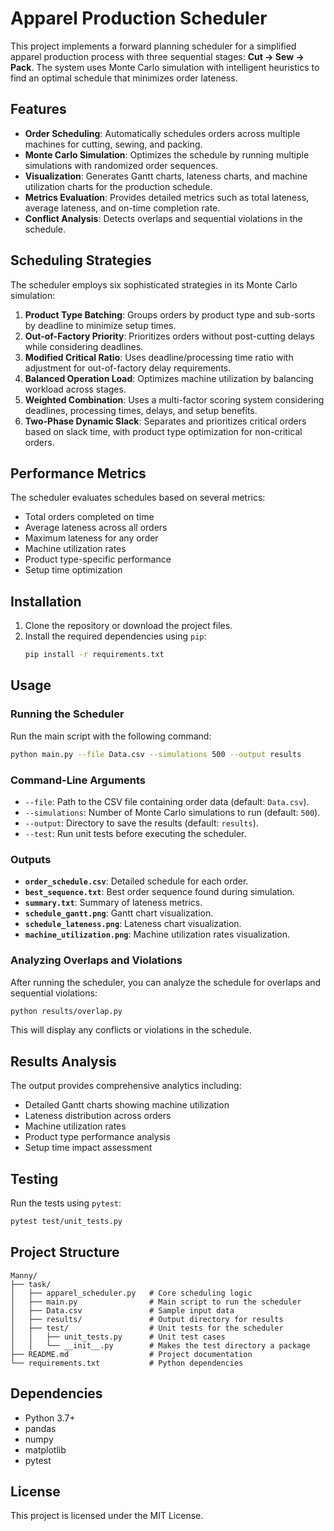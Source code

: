 # Apparel Production Scheduler

This project implements a forward planning scheduler for a simplified apparel production process with three sequential stages: **Cut → Sew → Pack**. The system uses Monte Carlo simulation with intelligent heuristics to find an optimal schedule that minimizes order lateness.

## Features

- **Order Scheduling**: Automatically schedules orders across multiple machines for cutting, sewing, and packing.
- **Monte Carlo Simulation**: Optimizes the schedule by running multiple simulations with randomized order sequences.
- **Visualization**: Generates Gantt charts, lateness charts, and machine utilization charts for the production schedule.
- **Metrics Evaluation**: Provides detailed metrics such as total lateness, average lateness, and on-time completion rate.
- **Conflict Analysis**: Detects overlaps and sequential violations in the schedule.

## Scheduling Strategies

The scheduler employs six sophisticated strategies in its Monte Carlo simulation:

1. **Product Type Batching**: Groups orders by product type and sub-sorts by deadline to minimize setup times.
2. **Out-of-Factory Priority**: Prioritizes orders without post-cutting delays while considering deadlines.
3. **Modified Critical Ratio**: Uses deadline/processing time ratio with adjustment for out-of-factory delay requirements.
4. **Balanced Operation Load**: Optimizes machine utilization by balancing workload across stages.
5. **Weighted Combination**: Uses a multi-factor scoring system considering deadlines, processing times, delays, and setup benefits.
6. **Two-Phase Dynamic Slack**: Separates and prioritizes critical orders based on slack time, with product type optimization for non-critical orders.

## Performance Metrics

The scheduler evaluates schedules based on several metrics:
- Total orders completed on time
- Average lateness across all orders
- Maximum lateness for any order
- Machine utilization rates
- Product type-specific performance
- Setup time optimization

## Installation

1. Clone the repository or download the project files.
2. Install the required dependencies using `pip`:
   ```bash
   pip install -r requirements.txt
   ```

## Usage

### Running the Scheduler
Run the main script with the following command:
```bash
python main.py --file Data.csv --simulations 500 --output results
```

### Command-Line Arguments
- `--file`: Path to the CSV file containing order data (default: `Data.csv`).
- `--simulations`: Number of Monte Carlo simulations to run (default: `500`).
- `--output`: Directory to save the results (default: `results`).
- `--test`: Run unit tests before executing the scheduler.

### Outputs
- **`order_schedule.csv`**: Detailed schedule for each order.
- **`best_sequence.txt`**: Best order sequence found during simulation.
- **`summary.txt`**: Summary of lateness metrics.
- **`schedule_gantt.png`**: Gantt chart visualization.
- **`schedule_lateness.png`**: Lateness chart visualization.
- **`machine_utilization.png`**: Machine utilization rates visualization.

### Analyzing Overlaps and Violations
After running the scheduler, you can analyze the schedule for overlaps and sequential violations:
```bash
python results/overlap.py
```
This will display any conflicts or violations in the schedule.

## Results Analysis

The output provides comprehensive analytics including:
- Detailed Gantt charts showing machine utilization
- Lateness distribution across orders
- Machine utilization rates
- Product type performance analysis
- Setup time impact assessment

## Testing

Run the tests using `pytest`:
```bash
pytest test/unit_tests.py
```

## Project Structure

```
Manny/
├── task/
│   ├── apparel_scheduler.py   # Core scheduling logic
│   ├── main.py                # Main script to run the scheduler
│   ├── Data.csv               # Sample input data
│   ├── results/               # Output directory for results
│   ├── test/                  # Unit tests for the scheduler
│   │   ├── unit_tests.py      # Unit test cases
│   │   └── __init__.py        # Makes the test directory a package
├── README.md                  # Project documentation
└── requirements.txt           # Python dependencies
```

## Dependencies

- Python 3.7+
- pandas
- numpy
- matplotlib
- pytest

## License

This project is licensed under the MIT License.
